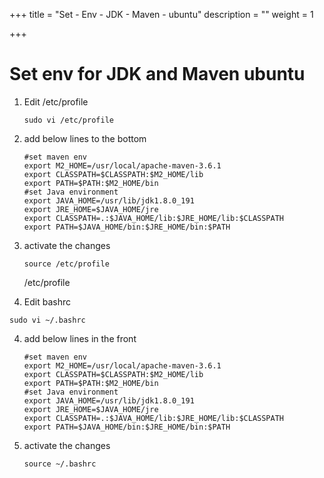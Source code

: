 +++
title = "Set - Env - JDK - Maven - ubuntu"
description = ""
weight = 1

+++

# Set env for JDK and Maven ubuntu

1. Edit /etc/profile

   ```shell
   sudo vi /etc/profile
   ```

2. add below lines to the bottom 

   ```shell
   #set maven env
   export M2_HOME=/usr/local/apache-maven-3.6.1
   export CLASSPATH=$CLASSPATH:$M2_HOME/lib
   export PATH=$PATH:$M2_HOME/bin
   #set Java environment
   export JAVA_HOME=/usr/lib/jdk1.8.0_191
   export JRE_HOME=$JAVA_HOME/jre
   export CLASSPATH=.:$JAVA_HOME/lib:$JRE_HOME/lib:$CLASSPATH
   export PATH=$JAVA_HOME/bin:$JRE_HOME/bin:$PATH
   
   ```

3. activate the changes

   ```shell
   source /etc/profile
   ```

    /etc/profile

4. Edit bashrc

```shell
sudo vi ~/.bashrc
```

4. add below lines in the front

   ```shell
   #set maven env
   export M2_HOME=/usr/local/apache-maven-3.6.1
   export CLASSPATH=$CLASSPATH:$M2_HOME/lib
   export PATH=$PATH:$M2_HOME/bin
   #set Java environment
   export JAVA_HOME=/usr/lib/jdk1.8.0_191
   export JRE_HOME=$JAVA_HOME/jre
   export CLASSPATH=.:$JAVA_HOME/lib:$JRE_HOME/lib:$CLASSPATH
   export PATH=$JAVA_HOME/bin:$JRE_HOME/bin:$PATH
   ```

   

5. activate the changes

   ```shell
   source ~/.bashrc
   ```






